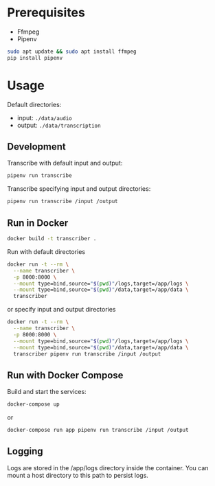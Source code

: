 # Prerequisites
- Ffmpeg
- Pipenv

```sh
sudo apt update && sudo apt install ffmpeg
pip install pipenv
```

# Usage

Default directories:
- input: `./data/audio`
- output: `./data/transcription`

## Development 
Transcribe with default input and output:

```sh
pipenv run transcribe
```

Transcribe specifying input and output directories:

```sh
pipenv run transcribe /input /output
```

## Run in Docker
```sh
docker build -t transcriber .
```

Run with default directories
```sh
docker run -t --rm \
  --name transcriber \
  -p 8000:8000 \
  --mount type=bind,source="$(pwd)"/logs,target=/app/logs \
  --mount type=bind,source="$(pwd)"/data,target=/app/data \
  transcriber 
```

or specify input and output directories

```sh
docker run -t --rm \
  --name transcriber \
  -p 8000:8000 \
  --mount type=bind,source="$(pwd)"/logs,target=/app/logs \
  --mount type=bind,source="$(pwd)"/data,target=/app/data \
  transcriber pipenv run transcribe /input /output
```


## Run with Docker Compose
Build and start the services:

```sh
docker-compose up
```

or
```sh
docker-compose run app pipenv run transcribe /input /output
```


## Logging
Logs are stored in the /app/logs directory inside the container. You can mount a host directory to this path to persist logs.